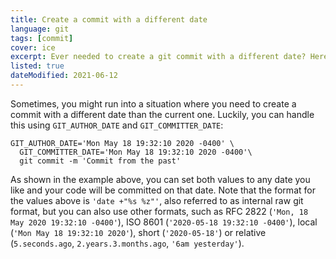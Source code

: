 ```yaml
---
title: Create a commit with a different date
language: git
tags: [commit]
cover: ice
excerpt: Ever needed to create a git commit with a different date? Here's a quick and easy way to do it.
listed: true
dateModified: 2021-06-12
---
```


Sometimes, you might run into a situation where you need to create a commit with a different date than the current one. Luckily, you can handle this using `GIT_AUTHOR_DATE` and `GIT_COMMITTER_DATE`:

```shell
GIT_AUTHOR_DATE='Mon May 18 19:32:10 2020 -0400' \
  GIT_COMMITTER_DATE='Mon May 18 19:32:10 2020 -0400'\
  git commit -m 'Commit from the past'
```

As shown in the example above, you can set both values to any date you like and your code will be committed on that date. Note that the format for the values above is `'date +"%s %z"'`, also referred to as internal raw git format, but you can also use other formats, such as RFC 2822 (`'Mon, 18 May 2020 19:32:10 -0400'`), ISO 8601 (`'2020-05-18 19:32:10 -0400'`), local (`'Mon May 18 19:32:10 2020'`), short (`'2020-05-18'`) or relative (`5.seconds.ago`, `2.years.3.months.ago`, `'6am yesterday'`).
